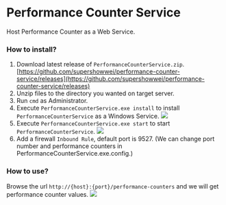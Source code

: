 # Performance Counter Service

Host Performance Counter as a Web Service.

### How to install?

1. Download latest release of `PerformanceCounterService.zip`. [https://github.com/supershowwei/performance-counter-service/releases](https://github.com/supershowwei/performance-counter-service/releases)
2. Unzip files to the directory you wanted on target server.
3. Run `cmd` as Administrator.
4. Execute `PerformanceCounterService.exe install` to install `PerformanceCounterService` as a Windows Service.
![](https://i.imgur.com/9Xq9A5I.png)
5. Execute `PerformanceCounterService.exe start` to start `PerformanceCounterService`.
![](https://i.imgur.com/NE4Vrr1.png)
6. Add a firewall `Inbound Rule`, default port is 9527. (We can change port number and performance counters in PerformanceCounterService.exe.config.)

### How to use?

Browse the url `http://{host}:{port}/performance-counters` and we will get performance counter values.
![](https://i.imgur.com/67cMTAH.png)
